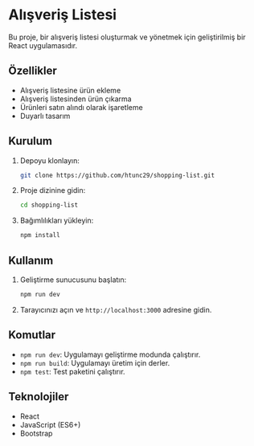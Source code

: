 # Alışveriş Listesi

Bu proje, bir alışveriş listesi oluşturmak ve yönetmek için geliştirilmiş bir React uygulamasıdır.

## Özellikler

- Alışveriş listesine ürün ekleme
- Alışveriş listesinden ürün çıkarma
- Ürünleri satın alındı olarak işaretleme
- Duyarlı tasarım

## Kurulum

1. Depoyu klonlayın:
    ```bash
    git clone https://github.com/htunc29/shopping-list.git
    ```
2. Proje dizinine gidin:
    ```bash
    cd shopping-list
    ```
3. Bağımlılıkları yükleyin:
    ```bash
    npm install
    ```

## Kullanım

1. Geliştirme sunucusunu başlatın:
    ```bash
    npm run dev
    ```
2. Tarayıcınızı açın ve `http://localhost:3000` adresine gidin.

## Komutlar

- `npm run dev`: Uygulamayı geliştirme modunda çalıştırır.
- `npm run build`: Uygulamayı üretim için derler.
- `npm test`: Test paketini çalıştırır.

## Teknolojiler

- React
- JavaScript (ES6+)
- Bootstrap

